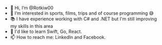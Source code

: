 - 👋 Hi, I’m @Rotkiw00
- 👀 I’m interested in sports, films, trips and of course programming 😅
- 📚 I have experience working with C# and .NET but I'm still improving my skills in this area
- 🌱 I'd like to learn Swift, Go, React.
- 📫 How to reach me: LinkedIn and Facebook.

<!---
Rotkiw00/Rotkiw00 is a ✨ special ✨ repository because its `README.md` (this file) appears on your GitHub profile.
You can click the Preview link to take a look at your changes.
--->
